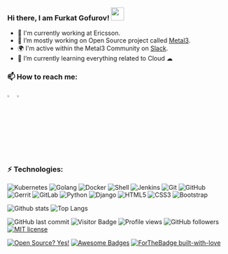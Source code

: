 ### Hi there, I am Furkat Gofurov! <img src="https://raw.githubusercontent.com/aemmadi/aemmadi/master/wave.gif" width="30px">

- 🏢 I'm currently working at Ericsson.
- 🔭 I’m mostly working on Open Source project called [Metal3](http://metal3.io/).
- 🌍 I'm active within the Metal3 Community on [Slack](https://kubernetes.slack.com/messages/CHD49TLE7).
- 🌱 I’m currently learning everything related to Cloud ☁

### 📫 How to reach me:

[<img src="https://img.icons8.com/color/48/000000/linkedin.png" width="3.5%"/>](https://www.linkedin.com/in/furkatgofurov/)
<a href="mailto:furkat.gofurov@est.tech"> <img src="https://img.icons8.com/fluent/48/000000/gmail.png" width="3.5%"/> </a>

### ⚡ Technologies:

![Kubernetes](https://img.shields.io/badge/-Kubernetes-black?style=flat-square&logo=Kubernetes)
![Golang](https://img.shields.io/badge/-Go-blue?style=flat-square&logo=go)
![Docker](https://img.shields.io/badge/-Docker-black?style=flat-square&logo=docker)
![Shell](https://img.shields.io/badge/-Shell-311C87?style=flat-square&logo=shellscript)
![Jenkins](https://img.shields.io/badge/-Jenkins-cfcecc?style=flat-square&logo=Jenkins)
![Git](https://img.shields.io/badge/-Git-black?style=flat-square&logo=git)
![GitHub](https://img.shields.io/badge/-GitHub-181717?style=flat-square&logo=github)
![Gerrit](https://img.shields.io/badge/-Gerrit-black?style=flat-square&logo=gerrit)
![GitLab](https://img.shields.io/badge/-GitLab-FCA121?style=flat-square&logo=gitlab)
![Python](https://img.shields.io/badge/-Python-black?style=flat-square&logo=Python)
![Django](https://img.shields.io/badge/-Django-darkgreen?style=flat-square&logo=Django)
![HTML5](https://img.shields.io/badge/-HTML5-E34F26?style=flat-square&logo=html5&logoColor=white)
![CSS3](https://img.shields.io/badge/-CSS3-1572B6?style=flat-square&logo=css3)
![Bootstrap](https://img.shields.io/badge/-Bootstrap-563D7C?style=flat-square&logo=bootstrap)

![Github stats](https://github-readme-stats.vercel.app/api?username=furkatgofurov7&show_icons=true&count_private=true&include_all_commits=true&theme=radical)
![Top Langs](https://github-readme-stats.vercel.app/api/top-langs/?username=furkatgofurov7&layout=compact&theme=radical)

![GitHub last commit](https://img.shields.io/github/last-commit/furkatgofurov7/furkatgofurov7)
![Visitor Badge](https://visitor-badge.laobi.icu/badge?page_id=furkatgofurov7.furkatgofurov7)
![Profile views](https://gpvc.arturio.dev/furkatgofurov7)
![GitHub followers](https://img.shields.io/github/followers/furkatgofurov7)
[![MIT license](https://img.shields.io/badge/License-MIT-blue.svg)](https://lbesson.mit-license.org/)

[![Open Source? Yes!](https://badgen.net/badge/Love%20Open%20Source%20%3F/Yes%21/blue?icon=github)](https://github.com/furkatgofurov7/badges)
[![Awesome Badges](https://img.shields.io/badge/badges-awesome-green.svg)](https://github.com/furkatgofurov7/badges)
[![ForTheBadge built-with-love](http://ForTheBadge.com/images/badges/built-with-love.svg)](https://GitHub.com/furkatgofurov7/)
